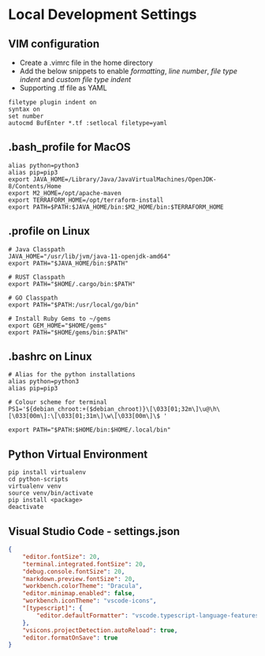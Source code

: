# Local Development Settings

## VIM configuration
* Create a .vimrc file in the home directory
* Add the below snippets to enable *formatting*, *line number*, *file type indent* and *custom file type indent*
* Supporting .tf file as YAML

```shell
filetype plugin indent on
syntax on
set number
autocmd BufEnter *.tf :setlocal filetype=yaml
```

## .bash_profile for MacOS

```shell
alias python=python3
alias pip=pip3
export JAVA_HOME=/Library/Java/JavaVirtualMachines/OpenJDK-8/Contents/Home
export M2_HOME=/opt/apache-maven
export TERRAFORM_HOME=/opt/terraform-install
export PATH=$PATH:$JAVA_HOME/bin:$M2_HOME/bin:$TERRAFORM_HOME
```

## .profile on Linux

```shell
# Java Classpath
JAVA_HOME="/usr/lib/jvm/java-11-openjdk-amd64"
export PATH="$JAVA_HOME/bin:$PATH"

# RUST Classpath
export PATH="$HOME/.cargo/bin:$PATH"

# GO Classpath
export PATH="$PATH:/usr/local/go/bin"

# Install Ruby Gems to ~/gems
export GEM_HOME="$HOME/gems"
export PATH="$HOME/gems/bin:$PATH"
```

## .bashrc on Linux

```shell
# Alias for the python installations
alias python=python3
alias pip=pip3

# Colour scheme for terminal
PS1='${debian_chroot:+($debian_chroot)}\[\033[01;32m\]\u@\h\[\033[00m\]:\[\033[01;31m\]\w\[\033[00m\]\$ '

export PATH="$PATH:$HOME/bin:$HOME/.local/bin"
```

## Python Virtual Environment

```shell
pip install virtualenv
cd python-scripts
virtualenv venv
source venv/bin/activate
pip install <package>
deactivate
```

## Visual Studio Code - settings.json

```json
{
    "editor.fontSize": 20,
    "terminal.integrated.fontSize": 20,
    "debug.console.fontSize": 20,
    "markdown.preview.fontSize": 20,
    "workbench.colorTheme": "Dracula",
    "editor.minimap.enabled": false,
    "workbench.iconTheme": "vscode-icons",
    "[typescript]": {
        "editor.defaultFormatter": "vscode.typescript-language-features"
    },
    "vsicons.projectDetection.autoReload": true,
    "editor.formatOnSave": true
}
```
